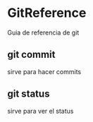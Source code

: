 # GitReference

Guia de referencia de git

## git commit

sirve para hacer commits
## git status

sirve para ver el status
